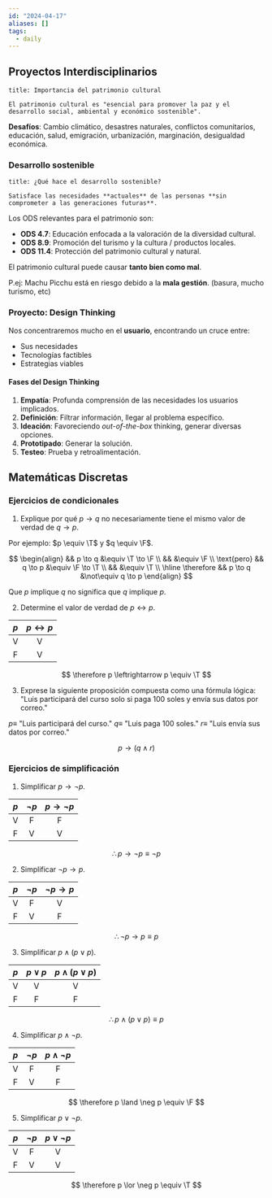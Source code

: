 ```yaml
---
id: "2024-04-17"
aliases: []
tags:
  - daily
---
```


## Proyectos Interdisciplinarios

```ad-quote
title: Importancia del patrimonio cultural

El patrimonio cultural es "esencial para promover la paz y el desarrollo social, ambiental y económico sostenible".

```

**Desafíos**: Cambio climático, desastres naturales, conflictos comunitarios, educación, salud, emigración, urbanización, marginación, desigualdad económica.

### Desarrollo sostenible

```ad-info
title: ¿Qué hace el desarrollo sostenible?

Satisface las necesidades **actuales** de las personas **sin comprometer a las generaciones futuras**.

```

Los ODS relevantes para el patrimonio son:

- **ODS 4.7**: Educación enfocada a la valoración de la diversidad cultural.
- **ODS 8.9**: Promoción del turismo y la cultura / productos locales.
- **ODS 11.4**: Protección del patrimonio cultural y natural.

El patrimonio cultural puede causar **tanto bien como mal**.

P.ej: Machu Picchu está en riesgo debido a la **mala gestión**. (basura, mucho turismo, etc)

### Proyecto: Design Thinking

Nos concentraremos mucho en el **usuario**, encontrando un cruce entre:

- Sus necesidades
- Tecnologías factibles
- Estrategias viables

#### Fases del Design Thinking

1. **Empatía**: Profunda comprensión de las necesidades los usuarios implicados.
2. **Definición**: Filtrar información, llegar al problema específico.
3. **Ideación**: Favoreciendo *out-of-the-box* thinking, generar diversas opciones.
4. **Prototipado**: Generar la solución.
5. **Testeo**: Prueba y retroalimentación.

## Matemáticas Discretas

### Ejercicios de condicionales

1. Explique por qué $p \to q$ no necesariamente tiene el mismo valor de verdad de $q \to p$.

Por ejemplo: $p \equiv \T$ y $q \equiv \F$.

$$
\begin{align}
&& p \to q &\equiv \T \to \F \\
&&       &\equiv \F \\
\text{pero} && q \to p &\equiv \F \to \T \\
&&       &\equiv \T \\
\hline
\therefore && p \to q &\not\equiv q \to p
\end{align}
$$

Que $p$ implique $q$ no significa que $q$ implique $p$.

2. Determine el valor de verdad de $p \leftrightarrow p$.

| $p$ | $p \leftrightarrow p$ |
| :-: | :-------------------: |
|  V  |           V           |
|  F  |           V           |

$$
\therefore p \leftrightarrow p \equiv \T
$$

3. Exprese la siguiente proposición compuesta como una fórmula lógica: "Luis participará del curso solo si paga 100 soles y envía sus datos por correo."

$p \equiv$ "Luis participará del curso."
$q \equiv$ "Luis paga 100 soles."
$r \equiv$ "Luis envía sus datos por correo."

$$
p \to (q \land r)
$$

### Ejercicios de simplificación

1. Simplificar $p \to \neg p$.

| $p$ | $\neg p$ | $p \to \neg p$ |
| :-: | :------: | :------------: |
|  V  |    F     |       F        |
|  F  |    V     |       V        |

$$
\therefore p \to \neg p \equiv \neg p
$$

2. Simplificar $\neg p \to p$.

| $p$ | $\neg p$ | $\neg p \to p$ |
| :-: | :------: | :------------: |
|  V  |    F     |       V        |
|  F  |    V     |       F        |

$$
\therefore \neg p \to p \equiv p
$$

3. Simplificar $p \land (p \lor p)$.

| $p$ | $p \lor p$ | $p \land (p \lor p)$ |
| :-: | :--------: | :------------------: |
|  V  |     V      |          V           |
|  F  |     F      |          F           |

$$
\therefore p \land (p \lor p) \equiv p
$$

4. Simplificar $p \land \neg p$.

| $p$ | $\neg p$ | $p \land \neg p$ |
| :-: | :------: | :--------------: |
|  V  |    F     |        F         |
|  F  |    V     |        F         |

$$
\therefore p \land \neg p \equiv \F
$$

5. Simplificar $p \lor \neg p$.

| $p$ | $\neg p$ | $p \lor \neg p$ |
| :-: | :------: | :-------------: |
|  V  |    F     |        V        |
|  F  |    V     |        V        |

$$
\therefore p \lor \neg p \equiv \T
$$
